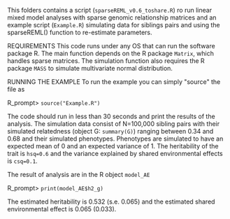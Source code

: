 This folders contains a script (`sparseREML_v0.6_toshare.R`) ro run linear mixed model analyses with sparse genomic relationship matrices and an example script (`Example.R`) simulating data for siblings pairs and using the sparseREML() function to re-estimate parameters.

REQUIREMENTS
This code runs under any OS that can run the software package R.
The main function depends on the R package `Matrix`, which handles sparse matrices.
The simulation function also requires the R package `MASS` to simulate multivariate normal distribution. 

RUNNING THE EXAMPLE
To run the example you can simply "source" the file as

R_prompt> `source("Example.R")`

The code should run in less than 30 seconds and print the results of the analysis.
The simulation data consist of N=100,000 sibling pairs with their simulated relatedness (object G: `summary(G)`) ranging between 0.34 and 0.68 and their simulated phenotypes.
Phenotypes are simulated to have an expected mean of 0 and an expected variance of 1. The heritability of the trait is `hsq=0.6` and the variance explained by shared environmental effects is `csq=0.1`.

The result of analysis are in the R object `model_AE`

R_prompt> `print(model_AE$h2_g)`

The estimated heritability is 0.532 (s.e. 0.065) and the estimated shared environmental effect is 0.065 (0.033).
